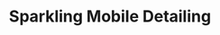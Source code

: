 ---
title: "Sparkling Mobile Detailing"
url: /albuquerque/sparkling-mobile-detailing/
shop: car repair
---